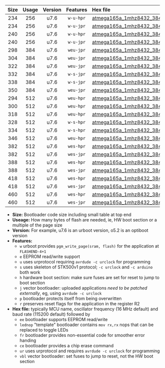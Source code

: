 |Size|Usage|Version|Features|Hex file|
|:-:|:-:|:-:|:-:|:--|
|234|256|u7.6|`w-u-hpr`|[atmega165a_1mhz8432_38400bps_ur.hex](https://raw.githubusercontent.com/stefanrueger/urboot/main//atmega165a_1mhz8432_38400bps_ur.hex)|
|234|256|u7.6|`w-u-jpr`|[atmega165a_1mhz8432_38400bps_ur_vbl.hex](https://raw.githubusercontent.com/stefanrueger/urboot/main//atmega165a_1mhz8432_38400bps_ur_vbl.hex)|
|240|256|u7.6|`w-u-hpr`|[atmega165a_1mhz8432_38400bps_lednop_ur.hex](https://raw.githubusercontent.com/stefanrueger/urboot/main//atmega165a_1mhz8432_38400bps_lednop_ur.hex)|
|240|256|u7.6|`w-u-jpr`|[atmega165a_1mhz8432_38400bps_lednop_ur_vbl.hex](https://raw.githubusercontent.com/stefanrueger/urboot/main//atmega165a_1mhz8432_38400bps_lednop_ur_vbl.hex)|
|298|384|u7.6|`weu-jpr`|[atmega165a_1mhz8432_38400bps_ee_ur_vbl.hex](https://raw.githubusercontent.com/stefanrueger/urboot/main//atmega165a_1mhz8432_38400bps_ee_ur_vbl.hex)|
|304|384|u7.6|`weu-jpr`|[atmega165a_1mhz8432_38400bps_ee_lednop_ur_vbl.hex](https://raw.githubusercontent.com/stefanrueger/urboot/main//atmega165a_1mhz8432_38400bps_ee_lednop_ur_vbl.hex)|
|322|384|u7.6|`weu-jpr`|[atmega165a_1mhz8432_38400bps_ee_lednop_fr_ur_vbl.hex](https://raw.githubusercontent.com/stefanrueger/urboot/main//atmega165a_1mhz8432_38400bps_ee_lednop_fr_ur_vbl.hex)|
|332|384|u7.6|`w-s-jpr`|[atmega165a_1mhz8432_38400bps_vbl.hex](https://raw.githubusercontent.com/stefanrueger/urboot/main//atmega165a_1mhz8432_38400bps_vbl.hex)|
|338|384|u7.6|`w-s-jpr`|[atmega165a_1mhz8432_38400bps_lednop_vbl.hex](https://raw.githubusercontent.com/stefanrueger/urboot/main//atmega165a_1mhz8432_38400bps_lednop_vbl.hex)|
|350|384|u7.6|`weu-jpr`|[atmega165a_1mhz8432_38400bps_ee_lednop_fr_ce_ur_vbl.hex](https://raw.githubusercontent.com/stefanrueger/urboot/main//atmega165a_1mhz8432_38400bps_ee_lednop_fr_ce_ur_vbl.hex)|
|294|512|u7.6|`weu-hpr`|[atmega165a_1mhz8432_38400bps_ee_ur.hex](https://raw.githubusercontent.com/stefanrueger/urboot/main//atmega165a_1mhz8432_38400bps_ee_ur.hex)|
|300|512|u7.6|`weu-hpr`|[atmega165a_1mhz8432_38400bps_ee_lednop_ur.hex](https://raw.githubusercontent.com/stefanrueger/urboot/main//atmega165a_1mhz8432_38400bps_ee_lednop_ur.hex)|
|318|512|u7.6|`weu-hpr`|[atmega165a_1mhz8432_38400bps_ee_lednop_fr_ur.hex](https://raw.githubusercontent.com/stefanrueger/urboot/main//atmega165a_1mhz8432_38400bps_ee_lednop_fr_ur.hex)|
|328|512|u7.6|`w-s-hpr`|[atmega165a_1mhz8432_38400bps.hex](https://raw.githubusercontent.com/stefanrueger/urboot/main//atmega165a_1mhz8432_38400bps.hex)|
|334|512|u7.6|`w-s-hpr`|[atmega165a_1mhz8432_38400bps_lednop.hex](https://raw.githubusercontent.com/stefanrueger/urboot/main//atmega165a_1mhz8432_38400bps_lednop.hex)|
|346|512|u7.6|`weu-hpr`|[atmega165a_1mhz8432_38400bps_ee_lednop_fr_ce_ur.hex](https://raw.githubusercontent.com/stefanrueger/urboot/main//atmega165a_1mhz8432_38400bps_ee_lednop_fr_ce_ur.hex)|
|382|512|u7.6|`wes-hpr`|[atmega165a_1mhz8432_38400bps_ee.hex](https://raw.githubusercontent.com/stefanrueger/urboot/main//atmega165a_1mhz8432_38400bps_ee.hex)|
|382|512|u7.6|`wes-jpr`|[atmega165a_1mhz8432_38400bps_ee_vbl.hex](https://raw.githubusercontent.com/stefanrueger/urboot/main//atmega165a_1mhz8432_38400bps_ee_vbl.hex)|
|388|512|u7.6|`wes-hpr`|[atmega165a_1mhz8432_38400bps_ee_lednop.hex](https://raw.githubusercontent.com/stefanrueger/urboot/main//atmega165a_1mhz8432_38400bps_ee_lednop.hex)|
|388|512|u7.6|`wes-jpr`|[atmega165a_1mhz8432_38400bps_ee_lednop_vbl.hex](https://raw.githubusercontent.com/stefanrueger/urboot/main//atmega165a_1mhz8432_38400bps_ee_lednop_vbl.hex)|
|418|512|u7.6|`wes-hpr`|[atmega165a_1mhz8432_38400bps_ee_lednop_fr.hex](https://raw.githubusercontent.com/stefanrueger/urboot/main//atmega165a_1mhz8432_38400bps_ee_lednop_fr.hex)|
|418|512|u7.6|`wes-jpr`|[atmega165a_1mhz8432_38400bps_ee_lednop_fr_vbl.hex](https://raw.githubusercontent.com/stefanrueger/urboot/main//atmega165a_1mhz8432_38400bps_ee_lednop_fr_vbl.hex)|
|460|512|u7.6|`wes-hpr`|[atmega165a_1mhz8432_38400bps_ee_lednop_fr_ce.hex](https://raw.githubusercontent.com/stefanrueger/urboot/main//atmega165a_1mhz8432_38400bps_ee_lednop_fr_ce.hex)|
|460|512|u7.6|`wes-jpr`|[atmega165a_1mhz8432_38400bps_ee_lednop_fr_ce_vbl.hex](https://raw.githubusercontent.com/stefanrueger/urboot/main//atmega165a_1mhz8432_38400bps_ee_lednop_fr_ce_vbl.hex)|

- **Size:** Bootloader code size including small table at top end
- **Useage:** How many bytes of flash are needed, ie, HW boot section or a multiple of the page size
- **Version:** For example, u7.6 is an urboot version, o5.2 is an optiboot version
- **Features:**
  + `w` urboot provides `pgm_write_page(sram, flash)` for the application at `FLASHEND-4+1`
  + `e` EEPROM read/write support
  + `u` uses urprotocol requiring `avrdude -c urclock` for programming
  + `s` uses skeleton of STK500v1 protocol; `-c urclock` and `-c arduino` both work
  + `h` hardware boot section: make sure fuses are set for reset to jump to boot section
  + `j` vector bootloader: uploaded applications *need to be patched externally*, eg, using `avrdude -c urclock`
  + `p` bootloader protects itself from being overwritten
  + `r` preserves reset flags for the application in the register R2
- **Hex file:** typically MCU name, oscillator frequency (16 MHz default) and baud rate (115200 default) followed by
  + `ee` bootloader supports EEPROM read/write
  + `lednop` "template" bootloader contains `mov rx,rx` nops that can be replaced to toggle LEDs
  + `fr` bootloader provides non-essential code for smoother error handing
  + `ce` bootloader provides a chip erase command
  + `ur` uses urprotocol and requires `avrdude -c urclock` for programming
  + `vbl` vector bootloader: set fuses to jump to reset, not the HW boot section
